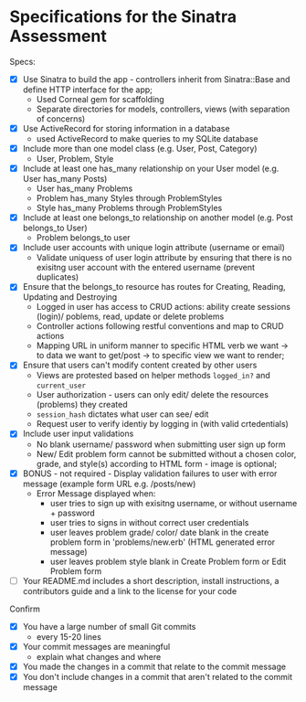 # Specifications for the Sinatra Assessment

Specs:
- [x] Use Sinatra to build the app - controllers inherit from Sinatra::Base and define HTTP interface for the app;
  - Used Corneal gem for scaffolding
  - Separate directories for models, controllers, views (with separation of concerns)
- [x] Use ActiveRecord for storing information in a database
  - used ActiveRecord to make queries to my SQLite database
- [x] Include more than one model class (e.g. User, Post, Category)
  - User, Problem, Style
- [X] Include at least one has_many relationship on your User model (e.g. User has_many Posts)
  - User has_many Problems
  - Problem has_many Styles through ProblemStyles
  - Style has_many Problems through ProblemStyles
- [x] Include at least one belongs_to relationship on another model (e.g. Post belongs_to User)
  - Problem belongs_to user
- [x] Include user accounts with unique login attribute (username or email)
  - Validate uniquess of user login attribute by ensuring that there is no exisitng user account with the entered username (prevent duplicates)
- [x] Ensure that the belongs_to resource has routes for Creating, Reading, Updating and Destroying
  - Logged in user has access to CRUD actions: ability create sessions (login)/ poblems, read, update or delete problems
  - Controller actions following restful conventions and map to CRUD actions
  - Mapping URL in uniform manner to specific HTML verb we want -> to data we want to get/post -> to specific view we want to render;
- [x] Ensure that users can't modify content created by other users
  - Views are protested based on helper methods `logged_in?` and `current_user`
  - User authorization - users can only edit/ delete the resources (problems) they created
  - `session_hash` dictates what user can see/ edit
  - Request user to verify identiy by logging in (with valid crtedentials)
- [x] Include user input validations
  - No blank username/ password when submitting user sign up form
  - New/ Edit problem form cannot be submitted without a chosen color, grade, and style(s) according to HTML form - image is optional;
- [X] BONUS - not required - Display validation failures to user with error message (example form URL e.g. /posts/new)
  - Error Message displayed when:
    - user tries to sign up with exisitng username, or without username + password
    - user tries to signs in without correct user credentials
    - user leaves problem grade/ color/ date blank in the create problem form in 'problems/new.erb' (HTML generated error message)
    - user leaves problem style blank in Create Problem form or Edit Problem form
- [ ] Your README.md includes a short description, install instructions, a contributors guide and a link to the license for your code

Confirm
- [x] You have a large number of small Git commits
  - every 15-20 lines
- [x] Your commit messages are meaningful
  - explain what changes and where
- [x] You made the changes in a commit that relate to the commit message
- [x] You don't include changes in a commit that aren't related to the commit message
